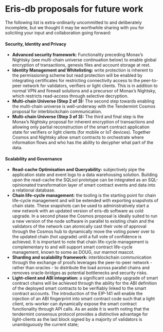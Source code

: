 # Eris-db proposals for future work

The following list is extra-ordinarily uncommitted to and deliberately incomplete, but we thought it may be worthwhile sharing with you for soliciting your input and collaboration going forward:

#### Security, Identity and Privacy

- **Advanced security framework:** Functionality preceding Monax’s Nightsky (see multi-chain universe continuation below) to enable global encryption of transactions, genesis files and account storage at rest.
- **Identity Management and Whitelisting:** write protection is inherent to the permissioning scheme but read protection will be enabled by integrating certificates for restricting connectivity access to the peer-to-peer network for validators, verifiers or light clients.  This is in addition to normal VPN and firewall solutions and a precursor of Monax’s Nightsky, which restricts read-access through selective decryption.
- **Multi-chain Universe (Step 2 of 3):** The second step towards enabling the multi-chain universe is well-underway with the Tendermint Cosmos proposal for interblockchain communication.  
- **Multi-chain Universe (Step 3 of 3):** The third and final step is the Monax’s Nightsky proposal for inherent encryption of transactions and allowing only partial reconstruction of the smart contract application state for verifiers or light clients (for mobile or IoT devices). Together Cosmos and Nightsky allow smart contracts to orchestrate where information flows and who has the ability to decypher what part of the data.

#### Scalability and Governance

- **Read-cache Optimisation and Queryability:** subjectively pipe the application state and event logs to a data warehousing solution.  Building upon the read-cache the SQLsol prototype can be integrated as an SQL-opinionated transformation layer of smart contract events and  data into a relational database.
- **Chain life-cycle management:** the tooling is the starting point for chain life-cycle management and will be extended with exporting snapshots of chain state.  These snapshots can be used to administratively start a new network with an updated version of eris-db software as cold upgrade.  In a second phase the Cosmos proposal is ideally suited to run a new version of the node software in parallel to existing chain and the validators of the network can atomically cast their vote of approval through the Cosmos hub to dynamically move the voting power over to the updated chain (hot upgrade) until a full vote of confidence is achieved.  It is important to note that chain life-cycle management is complementary to and will support smart contract life-cycle management, known to some as DOUG, our marmot mascot.
- **Sharding and scalability framework:** interblockchain communication through the exchange of proofs leverages the peer-to-peer network - rather than oracles - to distribute the load across parallel chains and removes oracle-bridges as potential bottlenecks and security risks.
- **Light-client and ABI integration:** a significant usability upgrade of smart contract chains will be achieved through the ability for the ABI definition of the deployed smart contracts to be verifiably linked to the smart contract accounts. The introduction of the EIP-141 will enable the injection of an ABI fingerprint into smart contract code such that a light client, eris-worker can dynamically expose the smart contract functionality through API calls. As an aside it is worth noting that the tendermint consensus protocol provides a distinctive advantage for light-clients as the last block signed by a majority of validators is unambiguously the current state;
